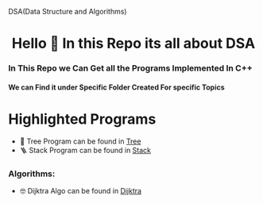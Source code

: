 DSA(Data Structure and Algorithms)
<h1 align="center">Hello 👋 In this Repo its all about DSA </h1>
<h3>In This Repo we Can Get all the Programs Implemented In C++</h3>
<h4>We can Find it under Specific Folder Created For specific Topics</h4>
<h1>Highlighted Programs</h1>

- 🌲 Tree Program can be found in [Tree](https://github.com/itsyadavRajkumar/DSA/tree/main/Tree)
- 🪜 Stack Program can be found in [Stack](https://github.com/itsyadavRajkumar/DSA/tree/main/Stack)

<h3>Algorithms:</h3>

- 🤓 Dijktra Algo can be found in [Dijktra](https://github.com/itsyadavRajkumar/DSA/blob/main/dijkstra.cpp)
